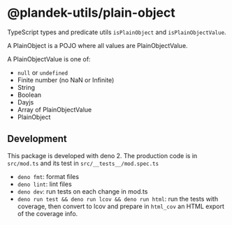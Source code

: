 # @plandek-utils/plain-object

TypeScript types and predicate utils `isPlainObject` and `isPlainObjectValue`.

A PlainObject is a POJO where all values are PlainObjectValue.

A PlainObjectValue is one of:

- `null` or `undefined`
- Finite number (no NaN or Infinite)
- String
- Boolean
- Dayjs
- Array of PlainObjectValue
- PlainObject

## Development

This package is developed with deno 2. The production code is in `src/mod.ts` and its test in
`src/__tests__/mod.spec.ts`

- `deno fmt`: format files
- `deno lint`: lint files
- `deno dev`: run tests on each change in mod.ts
- `deno run test && deno run lcov && deno run html`: run the tests with coverage, then convert to lcov and prepare in
  `html_cov` an HTML export of the coverage info.
